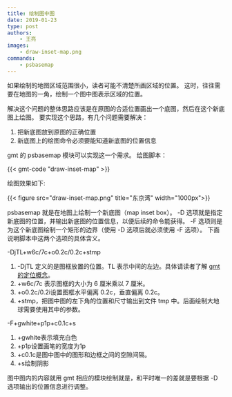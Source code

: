```yaml
---
title: 绘制图中图
date: 2019-01-23
type: post
authors:
    - 王亮
images:
    - draw-inset-map.png
commands:
    - psbasemap
---
```


如果绘制的地图区域范围很小，读者可能不清楚所画区域的位置。
这时，往往需要在地图的一角，绘制一个图中图表示区域的位置。

解决这个问题的整体思路应该是在原图的合适位置画出一个底图，然后在这个新底图上绘图。
要实现这个思路，有几个问题需要解决：

1. 把新底图放到原图的正确位置
2. 新底图上的绘图命令必须要能知道新底图的位置信息

gmt 的 psbasemap 模块可以实现这一个需求。
绘图脚本：

{{< gmt-code "draw-inset-map" >}}

绘图效果如下:

{{< figure src="draw-inset-map.png" title="东京湾" width="1000px">}}

psbasemap 就是在地图上绘制一个新底图（map inset box）。
-D 选项就是指定新底图的位置，并输出新底图的位置信息，以便后续的命令能获得。
-F 选项则是为这个新底图绘制一个矩形的边界（使用 -D 选项后就必须使用 -F 选项）。
下面说明脚本中这两个选项的具体含义。

-DjTL+w6c/7c+o0.2c/0.2c+stmp

1. -DjTL 定义的是图框放置的位置。TL 表示中间的左边。具体请读者了解 [gmt 的定位概念](https://docs.gmt-china.org/basic/embellishments/#id2)。
2. +w6c/7c 表示图框的大小为 6 厘米乘以 7 厘米。
3. +o0.2c/0.2i设置图框水平偏离 0.2c，垂直偏离 0.2c。
4. +stmp，把图中图的左下角的位置和尺寸输出到文件 tmp 中。后面绘制大地球需要使用其中的参数。

-F+gwhite+p1p+c0.1c+s

1. +gwhite表示填充白色
2. +p1p设置画笔的宽度为1p
3. +c0.1c是图中图中的图形和边框之间的空隙间隔。
4. +s绘制阴影

图中图内的内容就用 gmt 相应的模块绘制就是，和平时唯一的差就是要根据 -D 选项输出的位置信息进行调整。
